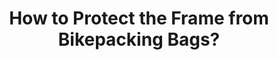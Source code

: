 ---
layout: community
category: community
title: "How to Protect the Frame from Bikepacking Bags?"
description: "What’s the best way to protect a lovely new frame from a weekend of bikepacking bags? Does electrical tape if wound round in the right spots a few times? Currently it has some cut up inner tubes."
isTopLevel: false
isSingleLevel: false
isArticle: false
datePublished: 2022-06-18 09:25:00 +0300
dateModified: 2022-06-18 09:25:00 +0300
published: false
---